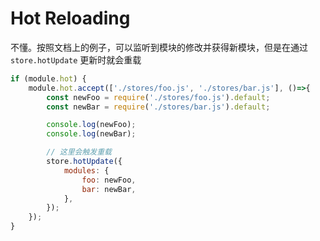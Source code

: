 # Hot Reloading

不懂。按照文档上的例子，可以监听到模块的修改并获得新模块，但是在通过`store.hotUpdate`
更新时就会重载
```js
if (module.hot) {
    module.hot.accept(['./stores/foo.js', './stores/bar.js'], ()=>{
        const newFoo = require('./stores/foo.js').default;
        const newBar = require('./stores/bar.js').default;

        console.log(newFoo);
        console.log(newBar);

        // 这里会触发重载
        store.hotUpdate({
            modules: {
                foo: newFoo,
                bar: newBar,
            },
        });
    });
}
```
